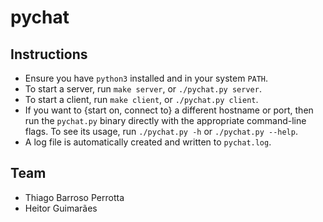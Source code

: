 pychat
======

Instructions
------------

* Ensure you have `python3` installed and in your system `PATH`.
* To start a server, run `make server`, or `./pychat.py server`.
* To start a client, run `make client`, or `./pychat.py client`.
* If you want to {start on, connect to} a different hostname or port, then run
  the `pychat.py` binary directly with the appropriate command-line flags.
  To see its usage, run `./pychat.py -h` or `./pychat.py --help`.
* A log file is automatically created and written to `pychat.log`.

Team
----

* Thiago Barroso Perrotta
* Heitor Guimarães